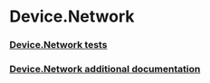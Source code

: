 # Device.Network
### [Device.Network tests](testref/device_network_tests.md)
### [Device.Network additional documentation](testref/device_network_additional_documentation.md)
